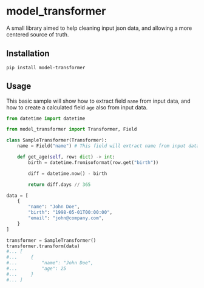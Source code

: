 # model_transformer

A small library aimed to help cleaning input json data, and allowing a more centered source of truth.

## Installation

```
pip install model-transformer
```

## Usage

This basic sample will show how to extract field `name` from input data, and how to create a calculated field `age` also from input data.

```python
from datetime import datetime

from model_transformer import Transformer, Field

class SampleTransformer(Transformer):
    name = Field("name") # This field will extract name from input data.

    def get_age(self, row: dict) -> int:
        birth = datetime.fromisoformat(row.get("birth"))

        diff = datetime.now() - birth

        return diff.days // 365

data = [
    {
        "name": "John Doe",
        "birth": "1998-05-01T00:00:00",
        "email": "john@company.com",
    }
]

transformer = SampleTransformer()
transformer.transform(data)
#... [
#...     {
#...         "name": "John Doe",
#...         "age": 25
#...     }
#... ]
```
